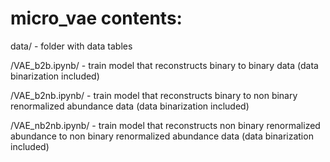 # micro_vae contents:

data/ - folder with data tables

/VAE_b2b.ipynb/ - train model that reconstructs binary to binary data (data binarization included)

/VAE_b2nb.ipynb/ - train model that reconstructs binary to non binary renormalized abundance data (data binarization included)

/VAE_nb2nb.ipynb/ - train model that reconstructs non binary renormalized abundance to non binary renormalized abundance data (data binarization included)
